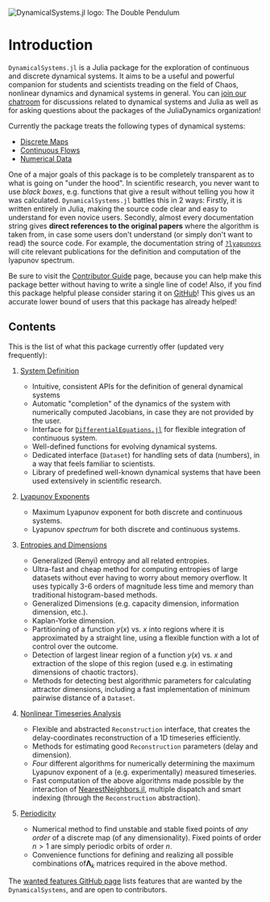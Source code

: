 ![DynamicalSystems.jl logo: The Double Pendulum](https://i.imgur.com/nFQFdB0.gif)

# Introduction
`DynamicalSystems.jl` is a Julia package for the exploration of continuous and discrete dynamical systems. It aims to be a useful and powerful companion for students and scientists treading
on the field of Chaos, nonlinear dynamics and dynamical systems in general. You
can [join our chatroom](https://gitter.im/JuliaDynamics/Lobby) for discussions related
to dynamical systems and Julia as well as for asking questions about the packages of the
JuliaDynamics organization!

Currently the package
treats the following types of dynamical systems:

* [Discrete Maps](system_definition/#discrete-systems)
* [Continuous Flows](system_definition/#continuous-systems)
* [Numerical Data](system_definition/#numerical-data)

One of a major goals of this package is to be completely transparent as to what is
going on "under the hood". In scientific research, you never want to use *black boxes*,
e.g. functions that give a result without telling you how it was calculated. `DynamicalSystems.jl` battles this in 2 ways: Firstly, it is written entirely in Julia,
making the source code clear and easy to understand for even novice users. Secondly,
almost every documentation string gives
**direct references to the original papers** where the algorithm is taken from, in case some users don't understand (or simply don't want to read) the source code. For example,
the documentation string of [`?lyapunovs`](https://datseris.github.io/DynamicalSystems.jl/latest/lyapunovs/#DynamicalSystems.lyapunovs) will cite relevant publications for the definition and computation of the lyapunov spectrum.

Be sure to visit the [Contributor Guide](contributors_guide) page, because you can
help make this package better without having to write a single line of code!
Also, if you find this package helpful please consider staring it on [GitHub](https://github.com/JuliaDynamics/DynamicalSystems.jl)! This gives us an
accurate lower bound of users that this package has already helped!

## Contents
This is the list of what this package currently offer (updated very frequently):

1. [System Definition](system_definition)

    * Intuitive, consistent APIs for the definition of general dynamical systems
    * Automatic "completion" of the dynamics of the system with numerically computed Jacobians, in case they are not provided by the user.
    * Interface for [`DifferentialEquations.jl`](http://docs.juliadiffeq.org/latest/index.html) for flexible integration of continuous system.
    * Well-defined functions for evolving dynamical systems.
    * Dedicated interface (`Dataset`) for handling sets of data (numbers), in a way that feels familiar to scientists.
    * Library of predefined well-known dynamical systems that have been used extensively in scientific research.

2. [Lyapunov Exponents](lyapunovs)

    * Maximum Lyapunov exponent for both discrete and continuous systems.
    * Lyapunov *spectrum* for both discrete and continuous systems.

3. [Entropies and Dimensions](entropies)

    * Generalized (Renyi) entropy and all related entropies.
    * Ultra-fast and cheap method for computing entropies of large datasets without ever having to worry about memory overflow. It uses typically 3-6 orders of magnitude less time and memory than traditional histogram-based methods.
    * Generalized Dimensions (e.g. capacity dimension, information dimension, etc.).
    * Kaplan-Yorke dimension.
    * Partitioning of a function $y(x)$ vs. $x$ into regions where it is approximated by a straight line, using a flexible function with a lot of control over the outcome.
    * Detection of largest linear region of a function $y(x)$ vs. $x$ and extraction of the slope of this region (used e.g. in estimating dimensions of chaotic tractors).
    * Methods for detecting best algorithmic parameters for calculating attractor dimensions, including a fast implementation of minimum pairwise distance of a `Dataset`.

4. [Nonlinear Timeseries Analysis](nlts)

    * Flexible and abstracted `Reconstruction` interface, that creates the delay-coordinates reconstruction of a 1D timeseries efficiently.
    * Methods for estimating good `Reconstruction` parameters (delay and dimension).
    * *Four* different algorithms for numerically determining the maximum Lyapunov exponent of a (e.g. experimentally) measured timeseries.
    * Fast computation of the above algorithms made possible by the interaction of [NearestNeighbors.jl](https://github.com/KristofferC/NearestNeighbors.jl), multiple dispatch and smart indexing (through the `Reconstruction` abstraction).

5. [Periodicity](periodicity)

    * Numerical method to find unstable and stable fixed points of *any order* of a discrete map (of any dimensionality). Fixed points of order $n>1$ are simply periodic orbits of order $n.$
    * Convenience functions for defining and realizing all possible combinations of$\mathbf{\Lambda}_k$ matrices required in the above method.


The [wanted features GitHub page](https://github.com/JuliaDynamics/DynamicalSystems.jl/issues?utf8=%E2%9C%93&q=is%3Aissue%20is%3Aopen%20label%3Awanted_feature) lists features that are wanted by the `DynamicalSystems`, and are open to contributors.

